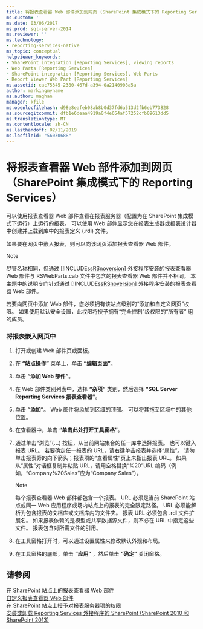 ```yaml
---
title: 将报表查看器 Web 部件添加到网页 (SharePoint 集成模式下的 Reporting Services) |Microsoft Docs
ms.custom: ''
ms.date: 03/06/2017
ms.prod: sql-server-2014
ms.reviewer: ''
ms.technology:
- reporting-services-native
ms.topic: conceptual
helpviewer_keywords:
- SharePoint integration [Reporting Services], viewing reports
- Web Parts [Reporting Services]
- SharePoint integration [Reporting Services], Web Parts
- Report Viewer Web Part [Reporting Services]
ms.assetid: cac75345-2380-467d-a394-0a2140908a5a
author: markingmyname
ms.author: maghan
manager: kfile
ms.openlocfilehash: d98e8eafeb08ab8b0d37fd6a513d2fb6eb773828
ms.sourcegitcommit: dfb1e6deaa4919a0f4e654af57252cfb09613dd5
ms.translationtype: MT
ms.contentlocale: zh-CN
ms.lasthandoff: 02/11/2019
ms.locfileid: "56030688"
---
```

# <a name="add-the-report-viewer-web-part-to-a-web-page-reporting-services-in-sharepoint-integrated-mode"></a>将报表查看器 Web 部件添加到网页（SharePoint 集成模式下的 Reporting Services）
  可以使用报表查看器 Web 部件查看在报表服务器（配置为在 SharePoint 集成模式下运行）上运行的报表。 可以使用 Web 部件显示您在报表生成器或报表设计器中创建并上载到库中的报表定义 (.rdl) 文件。  
  
 如果要在网页中嵌入报表，则可以向该网页添加报表查看器 Web 部件。  
  
> [!NOTE]  
>  尽管名称相同，但通过 [!INCLUDE[ssRSnoversion](../../includes/ssrsnoversion-md.md)] 外接程序安装的报表查看器 Web 部件与 RSWebParts.cab 文件中包含的报表查看器 Web 部件并不相同。 本主题中的说明专门针对通过 [!INCLUDE[ssRSnoversion](../../includes/ssrsnoversion-md.md)] 外接程序安装的报表查看器 Web 部件。  
  
 若要向网页中添加 Web 部件，您必须拥有该站点级别的“添加和自定义网页”权限。 如果使用默认安全设置，此权限将授予拥有“完全控制”级权限的“所有者”  组的成员。  
  
### <a name="to-embed-a-report-in-a-web-page"></a>将报表嵌入网页中  
  
1.  打开或创建 Web 部件页或面板。  
  
2.  在 **“站点操作”** 菜单上，单击 **“编辑页面”**。  
  
3.  单击 **“添加 Web 部件”**。  
  
4.  在 Web 部件类别列表中，选择 **“杂项”** 类别，然后选择 **“SQL Server Reporting Services 报表查看器”**。  
  
5.  单击 **“添加”**。 Web 部件将添加到区域的顶部。 可以将其拖至区域中的其他位置。  
  
6.  在查看器中，单击 **“单击此处打开工具窗格”**。  
  
7.  通过单击“浏览”(**...**) 按钮，从当前网站集合的任一库中选择报表。 也可以键入报表 URL。 若要确定任一报表的 URL，请右键单击报表并选择“属性”。 请勿单击报表旁的向下箭头；报表项的“查看属性”页上未指出报表 URL。 如果从“属性”对话框复制并粘贴 URL，请用空格替换“%20”URL 编码（例如，“Company%20Sales”应为“Company Sales”）。  
  
    > [!NOTE]  
    >  每个报表查看器 Web 部件都包含一个报表。 URL 必须是当前 SharePoint 站点或同一 Web 应用程序或场内站点上的报表的完全限定路径。 URL 必须能解析为包含报表的文档库或文档库内的文件夹。 报表 URL 必须包含 .rdl 文件扩展名。 如果报表依赖的是模型或共享数据源文件，则不必在 URL 中指定这些文件。 报表包含对所需文件的引用。  
  
8.  在工具窗格打开时，可以通过设置属性来修改默认外观和布局。  
  
9. 在工具窗格的底部，单击 **“应用”** ，然后单击 **“确定”** 关闭窗格。  
  
## <a name="see-also"></a>请参阅  
 [在 SharePoint 站点上的报表查看器 Web 部件](../report-viewer-web-part-on-a-sharepoint-site.md)   
 [自定义报表查看器 Web 部件](../customize-the-report-viewer-web-part.md)   
 [在 SharePoint 站点上授予对报表服务器项的权限](../security/granting-permissions-on-report-server-items-on-a-sharepoint-site.md)   
 [安装或卸载 Reporting Services 外接程序的 SharePoint &#40;SharePoint 2010 和 SharePoint 2013&#41;](../install-windows/install-or-uninstall-the-reporting-services-add-in-for-sharepoint.md)  
  
  
